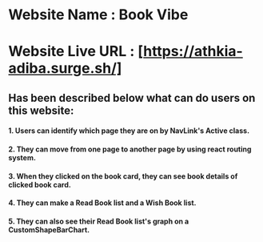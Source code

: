 # Website  Name : Book Vibe #
# Website Live URL : [https://athkia-adiba.surge.sh/]
## Has been described below what can do users on this website: ##
#### 1. Users can identify which page they are on by NavLink's Active class.
#### 2. They can move from one page to another page by using react routing system.
#### 3. When they clicked on the book card, they can see book details of clicked book card.
#### 4. They can make a Read Book list and a Wish Book list.
#### 5. They can also see their Read Book list's graph on a CustomShapeBarChart.
